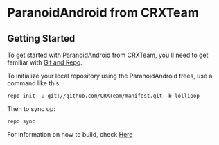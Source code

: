 ParanoidAndroid from CRXTeam
=========================

Getting Started
---------------

To get started with ParanoidAndroid from CRXTeam, you'll need to get
familiar with [Git and Repo](http://source.android.com/download/using-repo).

To initialize your local repository using the ParanoidAndroid trees, use a command like this:

    repo init -u git://github.com/CRXTeam/manifest.git -b lollipop

Then to sync up:

    repo sync

For information on how to build, check [Here](https://github.com/AOSPA/manifest)
